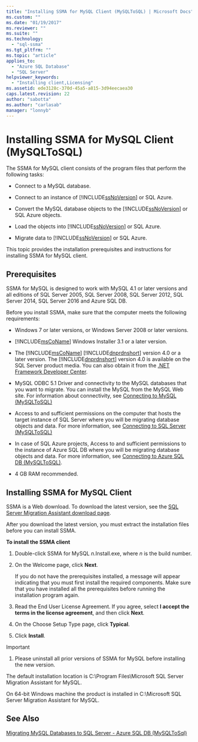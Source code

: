 ```yaml
---
title: "Installing SSMA for MySQL Client (MySQLToSQL) | Microsoft Docs"
ms.custom: ""
ms.date: "01/19/2017"
ms.reviewer: ""
ms.suite: ""
ms.technology: 
  - "sql-ssma"
ms.tgt_pltfrm: ""
ms.topic: "article"
applies_to: 
  - "Azure SQL Database"
  - "SQL Server"
helpviewer_keywords: 
  - "Installing client,Licensing"
ms.assetid: ede3128c-370d-45a5-a815-3d94eecaea30
caps.latest.revision: 22
author: "sabotta"
ms.author: "carlasab"
manager: "lonnyb"
---
```

# Installing SSMA for MySQL Client (MySQLToSQL)
The SSMA for MySQL client consists of the program files that perform the following tasks:  
  
-   Connect to a MySQL database.  
  
-   Connect to an instance of [!INCLUDE[ssNoVersion](../../includes/ssnoversion_md.md)] or SQL Azure.  
  
-   Convert the MySQL database objects to the [!INCLUDE[ssNoVersion](../../includes/ssnoversion_md.md)] or SQL Azure objects.  
  
-   Load the objects into [!INCLUDE[ssNoVersion](../../includes/ssnoversion_md.md)] or SQL Azure.  
  
-   Migrate data to [!INCLUDE[ssNoVersion](../../includes/ssnoversion_md.md)] or SQL Azure.  
  
This topic provides the installation prerequisites and instructions for installing SSMA for MySQL client.  
  
## Prerequisites  
SSMA for MySQL is designed to work with MySQL 4.1 or later versions and all editions of SQL Server 2005, SQL Server 2008, SQL Server 2012, SQL Server 2014, SQL Server 2016 and Azure SQL DB.  
  
Before you install SSMA, make sure that the computer meets the following requirements:  
  
-   Windows 7 or later versions, or Windows Server 2008 or later versions.  
  
-   [!INCLUDE[msCoName](../../includes/msconame_md.md)] Windows Installer 3.1 or a later version.  
  
-   The [!INCLUDE[msCoName](../../includes/msconame_md.md)] [!INCLUDE[dnprdnshort](../../includes/dnprdnshort_md.md)] version 4.0 or a later version. The [!INCLUDE[dnprdnshort](../../includes/dnprdnshort_md.md)] version 4.0 is available on the SQL Server product media. You can also obtain it from the [.NET Framework Developer Center](http://go.microsoft.com/fwlink/?LinkId=48882).  
  
-   MySQL ODBC 5.1 Driver and connectivity to the MySQL databases that you want to migrate. You can install the MySQL from the MySQL Web site. For information about connectivity, see [Connecting to MySQL &#40;MySQLToSQL&#41;](../../ssma/mysql/connecting-to-mysql-mysqltosql.md)  
  
-   Access to and sufficient permissions on the computer that hosts the target instance of SQL Server where you will be migrating database objects and data. For more information, see [Connecting to SQL Server &#40;MySQLToSQL&#41;](../../ssma/mysql/connecting-to-sql-server-mysqltosql.md)  
  
-   In case of SQL Azure projects, Access to and sufficient permissions to the instance of Azure SQL DB where you will be migrating database objects and data. For more information, see [Connecting to Azure SQL DB &#40;MySQLToSQL&#41;](../../ssma/mysql/connecting-to-azure-sql-db-mysqltosql.md).  
  
-   4 GB RAM recommended.  
  
## Installing SSMA for MySQL Client  
SSMA is a Web download. To download the latest version, see the [SQL Server Migration Assistant download page](http://aka.ms/ssmaformysql).  
  
After you download the latest version, you must extract the installation files before you can install SSMA.  
  
**To install the SSMA client**  
  
1.  Double-click SSMA for MySQL *n*.Install.exe, where *n* is the build number.  
  
2.  On the Welcome page, click **Next**.  
  
    If you do not have the prerequisites installed, a message will appear indicating that you must first install the required components. Make sure that you have installed all the prerequisites before running the installation program again.  
  
3.  Read the End User License Agreement. If you agree, select **I accept the terms in the license agreement**, and then click **Next**.  
  
4.  On the Choose Setup Type page, click **Typical**.  
  
5.  Click **Install**.  
  
> [!IMPORTANT]  
> 1.  Please uninstall all prior versions of SSMA for MySQL before installing the new version.  
  
The default installation location is C:\Program Files\Microsoft SQL Server Migration Assistant for MySQL.  
  
On 64-bit Windows machine the product is installed in C:\Microsoft SQL Server Migration Assistant for MySQL.  
  
## See Also  
[Migrating MySQL Databases to SQL Server - Azure SQL DB &#40;MySQLToSql&#41;](../../ssma/mysql/migrating-mysql-databases-to-sql-server-azure-sql-db-mysqltosql.md)  
  
